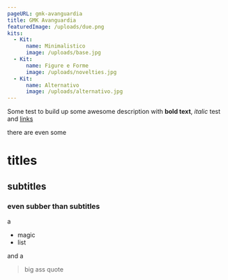 ```yaml
---
pageURL: gmk-avanguardia
title: GMK Avanguardia
featuredImage: /uploads/due.png
kits:
  - Kit:
      name: Minimalistico
      image: /uploads/base.jpg
  - Kit:
      name: Figure e Forme
      image: /uploads/novelties.jpg
  - Kit:
      name: Alternativo
      image: /uploads/alternativo.jpg
---
```

Some test to build up some awesome description with **bold text**, *italic* test and [links](https://blog.simonecolabufalo.com)

there are even some

# titles

## subtitles

### even subber than subtitles

a 

* magic
* list

and a 
> big ass quote
